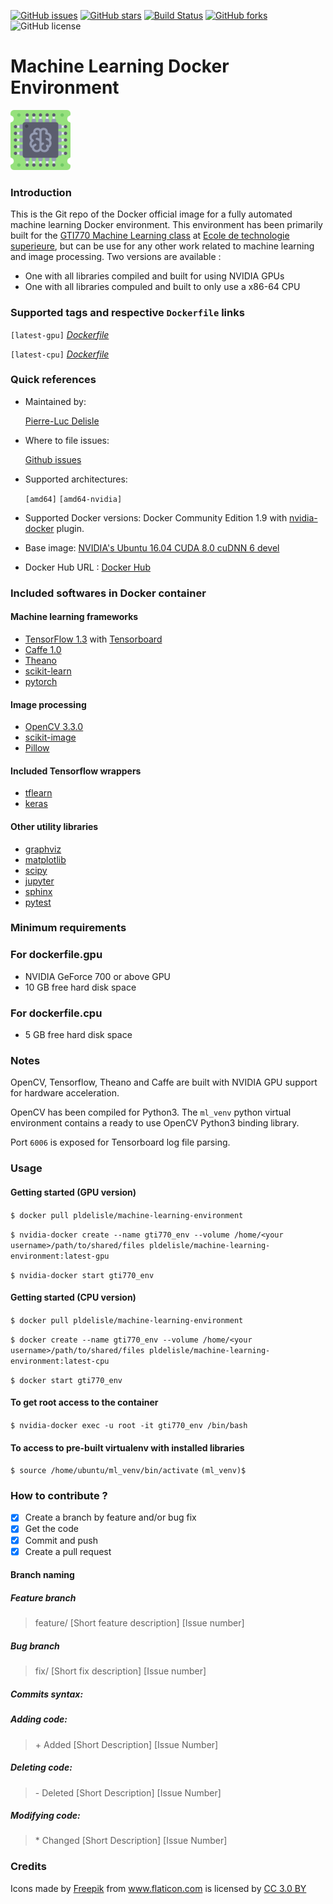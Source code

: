 [![GitHub issues](https://img.shields.io/github/issues/pldelisle/machine-learning-docker-environment/.svg "GitHub issues")](https://github.com/pldelisle/machine-learning-docker-environment/issues) [![GitHub stars](https://img.shields.io/github/stars/pldelisle/machine-learning-docker-environment.svg "GitHub stars")](https://github.com/pldelisle/machine-learning-docker-environment/) [![Build Status](https://travis-ci.org/pldelisle/machine-learning-docker-environment.svg?branch=master)](https://travis-ci.org/pldelisle/machine-learning-docker-environment) [![GitHub forks](https://img.shields.io/github/forks/pldelisle/machine-learning-docker-environment.svg)](https://github.com/pldelisle//machine-learning-docker-environment/network) ![GitHub license](https://img.shields.io/badge/license-MIT-blue.svg)

# Machine Learning Docker Environment 
<img src="images/chip.png" width="96" height="96" vertical-align="bottom">

### Introduction

This is the Git repo of the Docker official image for a fully automated machine learning Docker environment. This environment has been primarily built for the [GTI770 Machine Learning class](https://en.etsmtl.ca/Programmes-Etudes/1er-cycle/Fiche-de-cours?Sigle=GTI770) at [Ecole de technologie superieure](https://en.etsmtl.ca/), but can be use for any other work related to machine learning and image processing. Two versions are available : 

* One with all libraries compiled and built for using NVIDIA GPUs
* One with all libraries compuled and built to only use a x86-64 CPU

### Supported tags and respective `Dockerfile` links 

`[latest-gpu]` *[Dockerfile](https://github.com/pldelisle/machine-learning-docker-environment/blob/master/dockerfile.gpu)*

`[latest-cpu]` *[Dockerfile](https://github.com/pldelisle/machine-learning-docker-environment/blob/master/dockerfile.cpu)*

### Quick references

* Maintained by: 

	[Pierre-Luc Delisle](https://github.com/pldelisle) 

* Where to file issues: 
	
	[Github issues](https://github.com/pldelisle/machine-learning-docker-environment/issues)

* Supported architectures:

	`[amd64]`[]() `[amd64-nvidia]`

* Supported Docker versions:
	Docker Community Edition 1.9 with [nvidia-docker](https://github.com/NVIDIA/nvidia-docker) plugin.

* Base image:
	[NVIDIA's Ubuntu 16.04 CUDA 8.0 cuDNN 6 devel](https://gitlab.com/nvidia/cuda/blob/ubuntu16.04/8.0/devel/cudnn6/Dockerfile)

* Docker Hub URL : [Docker Hub](https://hub.docker.com/r/pldelisle/ml_env/)


### Included softwares in Docker container 

#### Machine learning frameworks

* [TensorFlow 1.3](http://tensorflow.org) with [Tensorboard](https://www.tensorflow.org/get_started/summaries_and_tensorboard)
* [Caffe 1.0](http://caffe.berkeleyvision.org) 
* [Theano](https://github.com/Theano/Theano)
* [scikit-learn](http://scikit-learn.org/stable/)
* [pytorch](https://github.com/pytorch/pytorch)

#### Image processing  

* [OpenCV 3.3.0](https://github.com/opencv/opencv)
* [scikit-image](http://scikit-image.org)
* [Pillow](https://python-pillow.org)

#### Included Tensorflow wrappers 

* [tflearn](https://github.com/tflearn/tflearn)
* [keras](https://keras.io)

#### Other utility libraries

 * [graphviz](http://www.graphviz.org)
 * [matplotlib](http://matplotlib.org)
 * [scipy](https://www.scipy.org)
 * [jupyter](http://jupyter.org)
 * [sphinx](http://www.sphinx-doc.org/en/stable/)
 * [pytest](https://docs.pytest.org/en/latest/)

### Minimum requirements

### For dockerfile.gpu

* NVIDIA GeForce 700 or above GPU
* 10 GB free hard disk space

### For dockerfile.cpu

* 5 GB free hard disk space

### Notes

OpenCV, Tensorflow, Theano and Caffe are built with NVIDIA GPU support for hardware acceleration. 

OpenCV has been compiled for Python3. The `ml_venv` python virtual environment contains a ready to use OpenCV Python3 binding library.

Port `6006` is exposed for Tensorboard log file parsing. 


### Usage

#### Getting started (GPU version)

`$ docker pull pldelisle/machine-learning-environment`

`$ nvidia-docker create --name gti770_env --volume /home/<your username>/path/to/shared/files pldelisle/machine-learning-environment:latest-gpu`

`$ nvidia-docker start gti770_env`

#### Getting started (CPU version)

`$ docker pull pldelisle/machine-learning-environment`

`$ docker create --name gti770_env --volume /home/<your username>/path/to/shared/files pldelisle/machine-learning-environment:latest-cpu`

`$ docker start gti770_env`

#### To get root access to the container 

`$ nvidia-docker exec -u root -it gti770_env /bin/bash`

#### To access to pre-built virtualenv with installed libraries

`$ source /home/ubuntu/ml_venv/bin/activate`
`(ml_venv)$ `

### How to contribute ?
- [X] Create a branch by feature and/or bug fix
- [X] Get the code
- [X] Commit and push
- [X] Create a pull request

#### Branch naming

##### Feature branch
> feature/ [Short feature description] [Issue number]

##### Bug branch
> fix/ [Short fix description] [Issue number]

##### Commits syntax:

##### Adding code:
> \+ Added [Short Description] [Issue Number]

##### Deleting code:
> \- Deleted [Short Description] [Issue Number]

##### Modifying code:
> \* Changed [Short Description] [Issue Number]

### Credits

<div>Icons made by <a href="http://www.freepik.com" title="Freepik">Freepik</a> from <a href="https://www.flaticon.com/" title="Flaticon">www.flaticon.com</a> is licensed by <a href="http
://creativecommons.org/licenses/by/3.0/" title="Creative Commons BY 3.0" target="_blank">CC 3.0 BY</a></div>